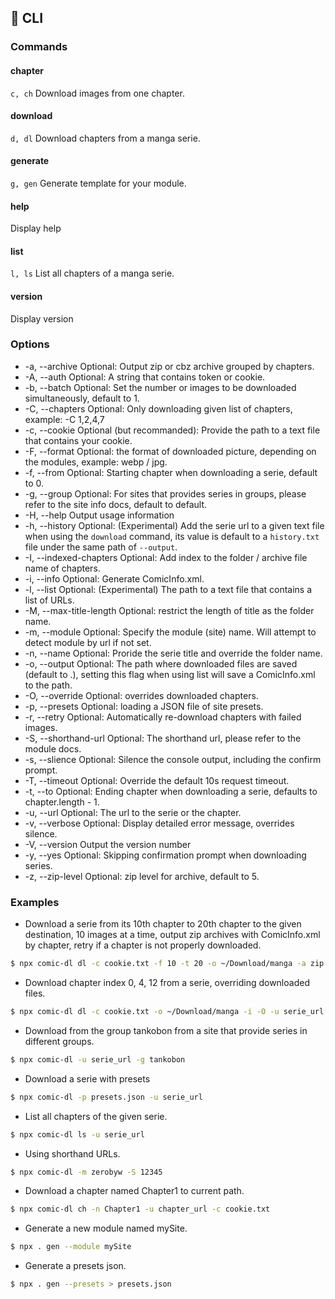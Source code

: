 ## :wrench: CLI

### Commands

#### chapter

`c, ch`
Download images from one chapter.

#### download

`d, dl`
Download chapters from a manga serie.

#### generate

`g, gen`
Generate template for your module.

#### help

Display help

#### list

`l, ls`
List all chapters of a manga serie.

#### version

Display version

### Options

- -a, --archive
  Optional: Output zip or cbz archive grouped by chapters.
- -A, --auth
  Optional: A string that contains token or cookie.
- -b, --batch
  Optional: Set the number or images to be downloaded simultaneously, default to 1.
- -C, --chapters
  Optional: Only downloading given list of chapters, example: -C 1,2,4,7
- -c, --cookie
  Optional (but recommanded): Provide the path to a text file that contains your cookie.
- -F, --format
  Optional: the format of downloaded picture, depending on the modules, example: webp / jpg.
- -f, --from
  Optional: Starting chapter when downloading a serie, default to 0.
- -g, --group
  Optional: For sites that provides series in groups, please refer to the site info docs, default to default.
- -H, --help
  Output usage information
- -h, --history
  Optional: (Experimental) Add the serie url to a given text file when using the `download` command, its value is default to a `history.txt` file under the same path of `--output`.
- -I, --indexed-chapters
  Optional: Add index to the folder / archive file name of chapters.
- -i, --info
  Optional: Generate ComicInfo.xml.
- -l, --list
  Optional: (Experimental) The path to a text file that contains a list of URLs.
- -M, --max-title-length
  Optional: restrict the length of title as the folder name.
- -m, --module
  Optional: Specify the module (site) name. Will attempt to detect module by url if not set.
- -n, --name
  Optional: Proride the serie title and override the folder name.
- -o, --output
  Optional: The path where downloaded files are saved (default to .), setting this flag when using list will save a ComicInfo.xml to the path.
- -O, --override
  Optional: overrides downloaded chapters.
- -p, --presets
  Optional: loading a JSON file of site presets.
- -r, --retry
  Optional: Automatically re-download chapters with failed images.
- -S, --shorthand-url
  Optional: The shorthand url, please refer to the module docs.
- -s, --slience
  Optional: Silence the console output, including the confirm prompt.
- -T, --timeout
  Optional: Override the default 10s request timeout.
- -t, --to
  Optional: Ending chapter when downloading a serie, defaults to chapter.length - 1.
- -u, --url
  Optional: The url to the serie or the chapter.
- -v, --verbose
  Optional: Display detailed error message, overrides silence.
- -V, --version
  Output the version number
- -y, --yes
  Optional: Skipping confirmation prompt when downloading series.
- -z, --zip-level
  Optional: zip level for archive, default to 5.

### Examples

- Download a serie from its 10th chapter to 20th chapter to the given destination, 10 images at a time, output zip archives with ComicInfo.xml by chapter, retry if a chapter is not properly downloaded.

```bash
$ npx comic-dl dl -c cookie.txt -f 10 -t 20 -o ~/Download/manga -a zip -r -i -b 10 -u serie_url
```

- Download chapter index 0, 4, 12 from a serie, overriding downloaded files.

```bash
$ npx comic-dl dl -c cookie.txt -o ~/Download/manga -i -O -u serie_url -c 0,4,12
```

- Download from the group tankobon from a site that provide series in different groups.

```bash
$ npx comic-dl -u serie_url -g tankobon
```

- Download a serie with presets

```bash
$ npx comic-dl -p presets.json -u serie_url
```

- List all chapters of the given serie.

```bash
$ npx comic-dl ls -u serie_url
```

- Using shorthand URLs.

```bash
$ npx comic-dl -m zerobyw -S 12345
```

- Download a chapter named Chapter1 to current path.

```bash
$ npx comic-dl ch -n Chapter1 -u chapter_url -c cookie.txt
```

- Generate a new module named mySite.

```bash
$ npx . gen --module mySite
```

- Generate a presets json.

```bash
$ npx . gen --presets > presets.json
```
